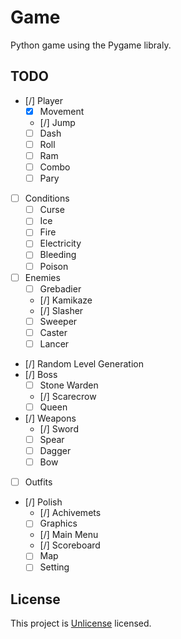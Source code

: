 # Game
Python game using the Pygame libraly.

## TODO
- [/] Player
  - [X] Movement
  - [/] Jump
  - [ ] Dash
  - [ ] Roll
  - [ ] Ram
  - [ ] Combo
  - [ ] Pary
- [ ] Conditions
  - [ ] Curse
  - [ ] Ice
  - [ ] Fire
  - [ ] Electricity
  - [ ] Bleeding
  - [ ] Poison
- [ ] Enemies
  - [ ] Grebadier
  - [/] Kamikaze
  - [/] Slasher
  - [ ] Sweeper
  - [ ] Caster
  - [ ] Lancer
- [/] Random Level Generation
- [/] Boss
  - [ ] Stone Warden
  - [/] Scarecrow
  - [ ] Queen
- [/] Weapons
  - [/] Sword
  - [ ] Spear
  - [ ] Dagger
  - [ ] Bow
- [ ] Outfits
- [/] Polish
  - [/] Achivemets
  - [ ] Graphics
  - [/] Main Menu
  - [/] Scoreboard
  - [ ] Map
  - [ ] Setting

## License
This project is [Unlicense](https://unlicense.org/) licensed.
